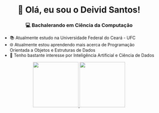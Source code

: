 <h1 align="center"> 👋 Olá, eu sou o Deivid Santos!</h1>

<h3 align="center"> 💻 Bachalerando em Ciência da Computação</h3>

- 📚 Atualmente estudo na Universidade Federal do Ceará - UFC
- 🌐 Atualmente estou aprendendo mais acerca de Programação Orientada a Objetos e Estruturas de Dados
- 🧠 Tenho bastante interesse por Inteligência Artificial e Ciência de Dados

<div align="center">
  <a href="https://github.com/AntDeivid">
  <img height="150em" src="https://github-readme-stats.vercel.app/api?username=AntDeivid&show_icons=true&theme=dark&include_all_commits=true&count_private=true"/>
  <img height="150em" src="https://github-readme-stats.vercel.app/api/top-langs/?username=AntDeivid&layout=compact&langs_count=7&theme=dark"/>
</div>

<!---
- 📚 I'm currently studying at Universidade Federeal do Ceará - UFC
- 🌱 I’m currently learning ...
- 💞️ I’m looking to collaborate on ...
- 📫 How to reach me ...

AntDeivid/AntDeivid is a ✨ special ✨ repository because its `README.md` (this file) appears on your GitHub profile.
You can click the Preview link to take a look at your changes.
--->
